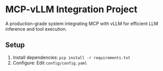 # MCP-vLLM Integration Project
A production-grade system integrating MCP with vLLM for efficient LLM inference and tool execution.

## Setup
1. Install dependencies: `pip install -r requirements.txt`
2. Configure: Edit `config/config.yaml`


